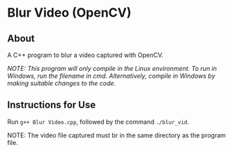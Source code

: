 # Blur Video (OpenCV)

## About

A C++ program to blur a video captured with OpenCV.

_NOTE: This program will only compile in the Linux environment. To run in Windows, run the filename in cmd. Alternatively, compile in Windows by making suitable changes to the code._

## Instructions for Use

Run `g++ ­Blur Video.cpp`, followed by the command `./blur_vid`.

NOTE: The video file captured must br in the same directory as the program file.

